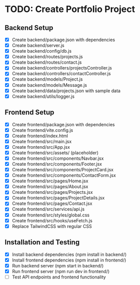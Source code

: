 # TODO: Create Portfolio Project

## Backend Setup
- [x] Create backend/package.json with dependencies
- [x] Create backend/server.js
- [x] Create backend/config/db.js
- [x] Create backend/routes/projects.js
- [x] Create backend/routes/contact.js
- [x] Create backend/controllers/projectsController.js
- [x] Create backend/controllers/contactController.js
- [x] Create backend/models/Project.js
- [x] Create backend/models/Message.js
- [x] Create backend/data/projects.json with sample data
- [x] Create backend/utils/logger.js

## Frontend Setup
- [x] Create frontend/package.json with dependencies
- [x] Create frontend/vite.config.js
- [x] Create frontend/index.html
- [x] Create frontend/src/main.jsx
- [x] Create frontend/src/App.jsx
- [x] Create frontend/src/assets/ (placeholder)
- [x] Create frontend/src/components/Navbar.jsx
- [x] Create frontend/src/components/Footer.jsx
- [x] Create frontend/src/components/ProjectCard.jsx
- [x] Create frontend/src/components/ContactForm.jsx
- [x] Create frontend/src/pages/Home.jsx
- [x] Create frontend/src/pages/About.jsx
- [x] Create frontend/src/pages/Projects.jsx
- [x] Create frontend/src/pages/ProjectDetails.jsx
- [x] Create frontend/src/pages/Contact.jsx
- [x] Create frontend/src/services/api.js
- [x] Create frontend/src/styles/global.css
- [x] Create frontend/src/hooks/useFetch.js
- [x] Replace TailwindCSS with regular CSS

## Installation and Testing
- [x] Install backend dependencies (npm install in backend/)
- [x] Install frontend dependencies (npm install in frontend/)
- [x] Run backend server (npm start in backend/)
- [x] Run frontend server (npm run dev in frontend/)
- [ ] Test API endpoints and frontend functionality
